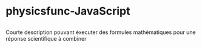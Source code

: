 # physicsfunc-JavaScript
##

Courte description pouvant éxecuter des formules mathématiques pour une réponse scientifique à combiner
